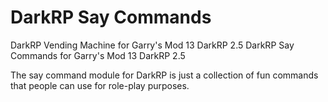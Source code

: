 DarkRP Say Commands
=======

DarkRP Vending Machine for Garry's Mod 13 DarkRP 2.5
DarkRP Say Commands for Garry's Mod 13 DarkRP 2.5

The say command module for DarkRP is just a collection of fun commands that people can use for role-play purposes.